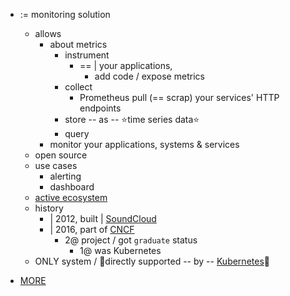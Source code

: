 * := monitoring solution
  * allows
    * about metrics
      * instrument
        * == | your applications, 
          * add code / expose metrics
      * collect
        * Prometheus pull (== scrap) your services' HTTP endpoints
      * store -- as -- ⭐️time series data⭐️
      * query 
    * monitor your applications, systems & services
  * open source
  * use cases
    * alerting
    * dashboard
  * [active ecosystem](/prometheus-website/src/app/community)
  * history
    * | 2012, built | [SoundCloud](http://soundcloud.com) 
    * | 2016, part of [CNCF](https://cncf.io/)
      * 2@ project / got `graduate` status
        * 1@ was Kubernetes
  * ONLY system / 👀directly supported -- by -- [Kubernetes](https://kubernetes.io/)👀

* [MORE](/prometheus-website/docs/introduction/overview.md)
